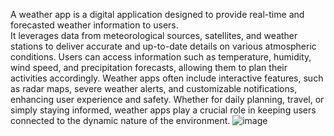 A weather app is a digital application designed to provide real-time and forecasted weather information to users.  
It leverages data from meteorological sources, satellites, and weather stations to deliver accurate and up-to-date details on various atmospheric conditions. 
Users can access information such as temperature, humidity, wind speed, and precipitation forecasts, allowing them to plan their activities accordingly.
Weather apps often include interactive features, such as radar maps, severe weather alerts, and customizable notifications, enhancing user experience and safety. 
Whether for daily planning, travel, or simply staying informed, weather apps play a crucial role in keeping users connected to the dynamic nature of the environment.
![image](https://github.com/rajabakshi/raj/assets/155075095/83aedb6c-70a4-41fb-81e5-2a5dbc79ed77)
